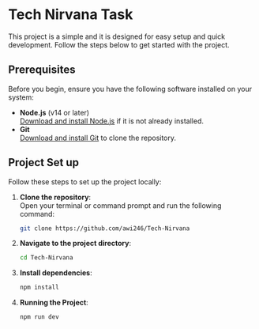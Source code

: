 # Tech Nirvana Task

This project is a simple and it is designed for easy setup and quick development. Follow the steps below to get started with the project.

## Prerequisites

Before you begin, ensure you have the following software installed on your system:

- **Node.js** (v14 or later)  
  [Download and install Node.js](https://nodejs.org/) if it is not already installed.  
- **Git**  
  [Download and install Git](https://git-scm.com/) to clone the repository.  


## Project Set up

Follow these steps to set up the project locally:

1. **Clone the repository**:  
   Open your terminal or command prompt and run the following command:  
   ```bash
   git clone https://github.com/awi246/Tech-Nirvana

2. **Navigate to the project directory**:
   ```bash
   cd Tech-Nirvana

2. **Install dependencies**: 
   ```bash
   npm install

4. **Running the Project**:
   ```bash
   npm run dev
   
